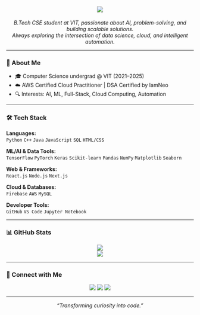 <h1 align="center">
  <img src="https://readme-typing-svg.herokuapp.com?font=Fira+Code&color=00FFFF&size=25&center=true&vCenter=true&width=700&height=45&lines=Hi+there,+I'm+Gauransh+Juneja;AI+%7C+ML+%7C+Cloud+Computing+Enthusiast" />
</h1>

<p align="center">
  <em>
    B.Tech CSE student at VIT, passionate about AI, problem-solving, and building scalable solutions.<br>
    Always exploring the intersection of data science, cloud, and intelligent automation.
  </em>
</p>

---

### 🧠 About Me

- 🎓 Computer Science undergrad @ VIT (2021–2025)
- ☁️ AWS Certified Cloud Practitioner | DSA Certified by IamNeo
- 🔍 Interests: AI, ML, Full-Stack, Cloud Computing, Automation

---

### 🛠️ Tech Stack

**Languages:**  
`Python` `C++` `Java` `JavaScript` `SQL` `HTML/CSS`

**ML/AI & Data Tools:**  
`TensorFlow` `PyTorch` `Keras` `Scikit-learn` `Pandas` `NumPy` `Matplotlib` `Seaborn`

**Web & Frameworks:**  
`React.js` `Node.js` `Next.js`

**Cloud & Databases:**  
`Firebase` `AWS` `MySQL`

**Developer Tools:**  
`GitHub` `VS Code` `Jupyter Notebook`

---

### 📊 GitHub Stats

<p align="center">
  <img src="https://github-readme-stats.vercel.app/api?username=gauransh-juneja&show_icons=true&theme=radical&hide_border=true" />
  <br>
  <img src="https://github-readme-stats.vercel.app/api/top-langs/?username=gauransh-juneja&layout=compact&theme=radical&hide_border=true" />
</p>

---

### 🔗 Connect with Me

<p align="center">
  <a href="mailto:gauranshjuneja.dev@gmail.com"><img src="https://img.shields.io/badge/Gmail-D14836?style=flat&logo=gmail&logoColor=white"/></a>
  <a href="https://www.linkedin.com/in/gauransh-juneja0701/"><img src="https://img.shields.io/badge/LinkedIn-0077B5?style=flat&logo=linkedin&logoColor=white"/></a>
  <a href="https://github.com/gauransh-juneja"><img src="https://img.shields.io/badge/GitHub-100000?style=flat&logo=github&logoColor=white"/></a>
</p>

---

<p align="center">
  <i>“Transforming curiosity into code.”</i>
</p>
